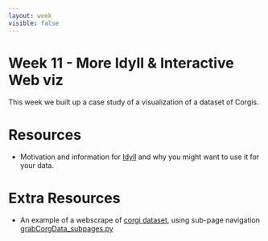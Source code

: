 ```yaml
---
layout: week
visible: false
---
```


# Week 11 - More Idyll & Interactive Web viz

This week we built up a case study of a visualization of a dataset of Corgis.

# Resources

 * Motivation and information for <a href="https://www.youtube.com/watch?v=KnPe6dZuwlg">Idyll</a> and why you might want to use it for your data.


# Extra Resources

 * An example of a webscrape of <a href="http://www.cardiped.net/browseDogs.php">corgi dataset</a>, using sub-page navigation <a href="corg/grabCorgData_subpages.py">grabCorgData_subpages.py</a>
